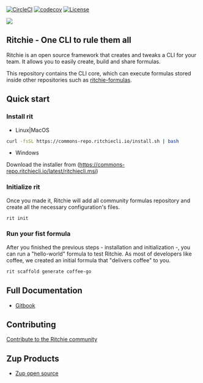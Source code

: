 [![CircleCI](https://circleci.com/gh/ZupIT/ritchie-cli/tree/master.svg?style=svg)](https://circleci.com/gh/ZupIT/ritchie-cli) [![codecov](https://codecov.io/gh/zupit/ritchie-cli/branch/master/graph/badge.svg)](https://codecov.io/gh/zupit/ritchie-cli) [![License](https://img.shields.io/badge/License-Apache%202.0-blue.svg)](https://opensource.org/licenses/Apache-2.0)

<img class="special-img-class" src="/docs/img/ritchie-banner.png" />

## Ritchie - One CLI to rule them all

Ritchie is an open source framework that creates and tweaks a CLI for your team. It allows you to easily create, build and share formulas.

This repository contains the CLI core, which can execute formulas stored inside other repositories such as [ritchie-formulas](https://github.com/ZupIT/ritchie-formulas).


## Quick start

### Install rit

- Linux|MacOS

```bash
curl -fsSL https://commons-repo.ritchiecli.io/install.sh | bash
```

- Windows

Download the installer from (https://commons-repo.ritchiecli.io/latest/ritchiecli.msi)

### Initialize rit

Once you made it,  Ritchie will add all community formulas repository and create all the necessary configuration's files.

```bash
rit init
```

### Run your fist formula

After you finished the previous steps - installation and initialization -, you can run a "hello-world" formula to test Ritchie. 
As most of developers like coffee, we created an initial formula that "delivers coffee" to you. 

```bash
rit scaffold generate coffee-go
```


## Full Documentation

- [Gitbook](https://docs.ritchiecli.io)


## Contributing

[Contribute to the Ritchie community](https://github.com/ZupIT/ritchie-cli/blob/master/CONTRIBUTING.md)


## Zup Products

- [Zup open source](https://opensource.zup.com.br)

